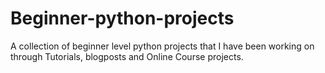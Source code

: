 # Beginner-python-projects
A collection of beginner level python projects that I have been working on through Tutorials, blogposts and Online Course projects.
